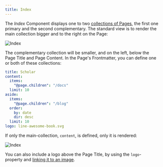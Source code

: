 ```yaml
---
title: Index
---
```


The _Index_ Component displays one to two [collections of Pages](https://learn.getgrav.org/16/content/collections), the first one primary and the second complementary. The standard view is to render the main collection bigger and to the right on the Page:

![Index](image://breakpoints.spec.js/992/index.png)

The complementary collection will be smaller, and on the left, below the Page Title and Page Content. In the Page's Frontmatter, you can define one or both of these collections:

```yaml
title: Scholar
content:
  items:
    "@page.children": "/docs"
  limit: 10
aside:
  items:
    "@page.children": "/blog"
  order:
    by: date
    dir: desc
  limit: 10
logo: line-awesome-book.svg
```

If only the main-collection, `content`, is defined, only it is rendered:

![Index](image://breakpoints.spec.js/992/blog.png)

You can also include a logo above the Page Title, by using the `logo`-property and [linking it to an image](https://learn.getgrav.org/16/content/image-linking).
